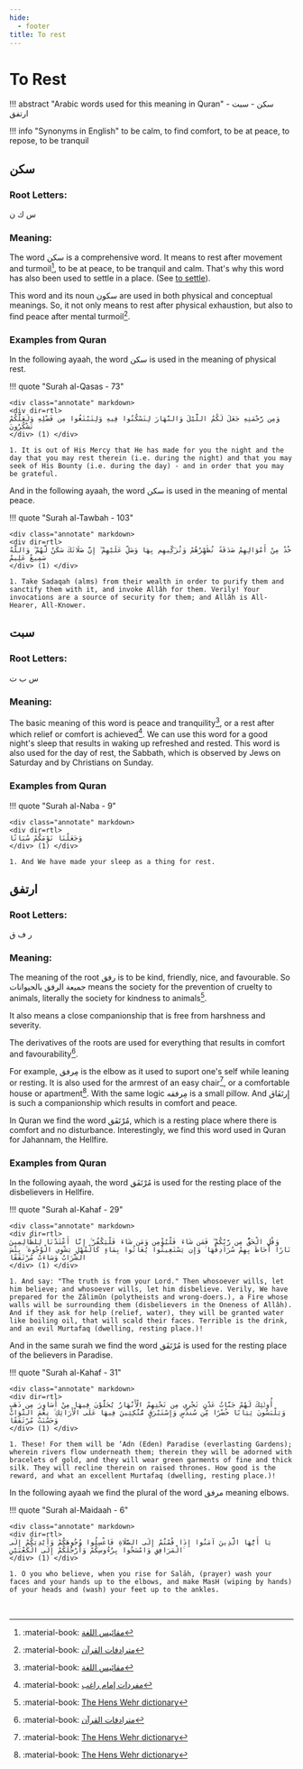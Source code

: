 ```yaml
---
hide:
  - footer
title: To rest
---
```


# To Rest

!!! abstract "Arabic words used for this meaning in Quran"
     سكن - سبت - ارتفق 

!!! info "Synonyms in English"
    to be calm, to find comfort, to be at peace, to repose, to be tranquil

## سكن

### Root Letters:

س ك ن

### Meaning:

The word سكن is a comprehensive word. It means to rest after movement and turmoil[^MQL], to be at peace, to be tranquil and calm. That's why this word has also been used to settle in a place. (See [to settle](../L/live.md)).

This word and its noun سكون are used in both physical and conceptual meanings. So, it not only means to rest after physical exhaustion, but also to find peace after mental turmoil[^MTFQ].

### Examples from Quran

In the following ayaah, the word سكن is used in the meaning of physical rest.

!!! quote "Surah al-Qasas - 73"

    <div class="annotate" markdown>
    <div dir=rtl>
    وَمِن رَّحْمَتِهِ جَعَلَ لَكُمُ اللَّيْلَ وَالنَّهَارَ لِتَسْكُنُوا فِيهِ وَلِتَبْتَغُوا مِن فَضْلِهِ وَلَعَلَّكُمْ تَشْكُرُونَ    
    </div> (1) </div>

    1. It is out of His Mercy that He has made for you the night and the day that you may rest therein (i.e. during the night) and that you may seek of His Bounty (i.e. during the day) - and in order that you may be grateful.

And in the following ayaah, the word سكن is used in the meaning of mental peace.

!!! quote "Surah al-Tawbah - 103"

    <div class="annotate" markdown>
    <div dir=rtl>
    خُذْ مِنْ أَمْوَالِهِمْ صَدَقَةً تُطَهِّرُهُمْ وَتُزَكِّيهِم بِهَا وَصَلِّ عَلَيْهِمْ ۖ إِنَّ صَلَاتَكَ سَكَنٌ لَّهُمْ ۗ وَاللَّهُ سَمِيعٌ عَلِيمٌ     
    </div> (1) </div>

    1. Take Sadaqah (alms) from their wealth in order to purify them and sanctify them with it, and invoke Allâh for them. Verily! Your invocations are a source of security for them; and Allâh is All-Hearer, All-Knower.

## سبت

### Root Letters:
س ب ت

### Meaning:
The basic meaning of this word is peace and tranquility[^MQL], or a rest after which relief or comfort is achieved[^MR]. We can use this word for a good night's sleep that results in waking up refreshed and rested. This word is also used for the day of rest, the Sabbath, which is observed by Jews on Saturday and by Christians on Sunday.

### Examples from Quran

!!! quote "Surah al-Naba - 9"

    <div class="annotate" markdown>
    <div dir=rtl>
    وَجَعَلْنَا نَوْمَكُمْ سُبَاتًا    
    </div> (1) </div>

    1. And We have made your sleep as a thing for rest.

## ارتفق

### Root Letters:

ر ف ق

### Meaning:

The meaning of the root رفق is to be kind, friendly, nice, and favourable. So جميعة الرفق بالحيوانات means the society for the prevention of cruelty to animals, literally the society for kindness to animals[^HW].

It also means a close companionship that is free from harshness and severity. 

The derivatives of the roots are used for everything that results in comfort and favourability[^MTFQ].

For example, مِرفق is the elbow as it used to suport one's self while leaning or resting. It is also used for the armrest of an easy chair[^HW], or a comfortable house or apartment[^HW]. With the same logic مِرفقه is a small pillow. And إِرتَفَاق is such a companionship which results in comfort and peace. 

In Quran we find the word مُرْتَفَق, which is a resting place where there is comfort and no disturbance. Interestingly, we find this word used in Quran for Jahannam, the Hellfire.

### Examples from Quran

In the following ayaah, the word مُرْتَفَق is used for the resting place of the disbelievers in Hellfire.

!!! quote "Surah al-Kahaf - 29"

    <div class="annotate" markdown>
    <div dir=rtl>
    وَقُلِ الْحَقُّ مِن رَّبِّكُمْ ۖ فَمَن شَاءَ فَلْيُؤْمِن وَمَن شَاءَ فَلْيَكْفُرْ ۚ إِنَّا أَعْتَدْنَا لِلظَّالِمِينَ نَارًا أَحَاطَ بِهِمْ سُرَادِقُهَا ۚ وَإِن يَسْتَغِيثُوا يُغَاثُوا بِمَاءٍ كَالْمُهْلِ يَشْوِي الْوُجُوهَ ۚ بِئْسَ الشَّرَابُ وَسَاءَتْ مُرْتَفَقًا     
    </div> (1) </div>

    1. And say: "The truth is from your Lord." Then whosoever wills, let him believe; and whosoever wills, let him disbelieve. Verily, We have prepared for the Zâlimûn (polytheists and wrong-doers.), a Fire whose walls will be surrounding them (disbelievers in the Oneness of Allâh). And if they ask for help (relief, water), they will be granted water like boiling oil, that will scald their faces. Terrible is the drink, and an evil Murtafaq (dwelling, resting place.)!

And in the same surah we find the word مُرْتَفَق is used for the resting place of the believers in Paradise.

!!! quote "Surah al-Kahaf - 31"

    <div class="annotate" markdown>
    <div dir=rtl>
    أُولَٰئِكَ لَهُمْ جَنَّاتُ عَدْنٍ تَجْرِي مِن تَحْتِهِمُ الْأَنْهَارُ يُحَلَّوْنَ فِيهَا مِنْ أَسَاوِرَ مِن ذَهَبٍ وَيَلْبَسُونَ ثِيَابًا خُضْرًا مِّن سُندُسٍ وَإِسْتَبْرَقٍ مُّتَّكِئِينَ فِيهَا عَلَى الْأَرَائِكِ ۚ نِعْمَ الثَّوَابُ وَحَسُنَتْ مُرْتَفَقًا     
    </div> (1) </div>

    1. These! For them will be ‘Adn (Eden) Paradise (everlasting Gardens); wherein rivers flow underneath them; therein they will be adorned with bracelets of gold, and they will wear green garments of fine and thick silk. They will recline therein on raised thrones. How good is the reward, and what an excellent Murtafaq (dwelling, resting place.)!

In the following ayaah we find the plural of the word مرفق meaning elbows.

!!! quote "Surah al-Maidaah - 6"

    <div class="annotate" markdown>
    <div dir=rtl>
    يَا أَيُّهَا الَّذِينَ آمَنُوا إِذَا قُمْتُمْ إِلَى الصَّلَاةِ فَاغْسِلُوا وُجُوهَكُمْ وَأَيْدِيَكُمْ إِلَى الْمَرَافِقِ وَامْسَحُوا بِرُءُوسِكُمْ وَأَرْجُلَكُمْ إِلَى الْكَعْبَيْنِ ۚ    
    </div> (1) </div>

    1. O you who believe, when you rise for Salāh, (prayer) wash your faces and your hands up to the elbows, and make MasH (wiping by hands) of your heads and (wash) your feet up to the ankles. 


[^MQL]: :material-book: [مقائيس اللغة](../sources.md#mql)
[^MTFQ]: :material-book: [مترادفات القرآن](../sources.md#mtfq)
[^MR]: :material-book: [مفردات إمام راغب](../sources.md#mr)
[^HW]: :material-book: [The Hens Wehr dictionary](../sources.md#hw)


<br>